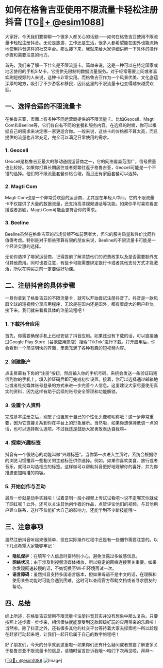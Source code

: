 # 如何在格鲁吉亚使用不限流量卡轻松注册抖音 [[TG💪+ @esim1088](https://t.me/s/esim1088)]

大家好，今天我们要聊聊一个很多人都关心的话题——如何在格鲁吉亚使用不限流量卡轻松注册抖音。无论是旅游、工作还是生活，很多人都希望能在国外也能流畅地使用抖音这样的社交平台。那么接下来，我就来给大家详细讲解一下具体的操作步骤和需要注意的地方。

首先，我们来了解一下什么是不限流量卡。简单来说，这是一种可以在特定国家或地区使用的手机SIM卡，它提供无限制的数据流量服务。对于经常需要上网或者喜欢刷短视频的人来说，这种卡非常实用。而格鲁吉亚作为一个风景优美、文化底蕴深厚的地方，吸引了不少游客和移民，因此这里的不限流量卡也变得越来越受欢迎。

## 一、选择合适的不限流量卡

在格鲁吉亚，市面上有多种不同运营商提供的不限流量卡。比如Geocell、Magti Com和Beeline等，它们各自有不同的套餐和服务内容。在选择的时候，你可以根据自己的需求来决定哪一家更适合你。一般来说，这些卡的价格都不算太高，而且提供的流量也非常充足，完全可以满足日常使用的需求。

### 1. Geocell
Geocell是格鲁吉亚最大的移动通信运营商之一，它的网络覆盖范围广，信号质量也比较好。如果你打算长期居住或者频繁往返于格鲁吉亚，Geocell可能是一个不错的选择。他们的不限流量套餐价格合理，而且还有家庭套餐可以选择。

### 2. Magti Com
Magti Com也是一个非常受欢迎的运营商，尤其是在年轻人中间。它的不限流量卡不仅提供了大量的数据流量，还支持高清视频通话等功能。如果你平时喜欢看直播或者追剧，Magti Com可能会更符合你的需求。

### 3. Beeline
Beeline虽然在格鲁吉亚的市场份额不如前两者大，但它的服务质量和性价比同样值得考虑。特别是对于那些预算有限的朋友来说，Beeline的不限流量卡可能是一个经济实惠的选择。

无论你选择了哪家运营商，记得提前了解清楚他们的资费政策以及是否需要额外支付其他费用。同时也要注意，有些卡可能需要绑定银行卡或者其他支付方式才能激活，所以在购买之前一定要做好功课。

## 二、注册抖音的具体步骤

一旦你拿到了格鲁吉亚的不限流量卡，就可以开始尝试注册抖音了。抖音是一款风靡全球的短视频分享应用程序，无论是在国内还是国外，都有着庞大的用户群体。接下来，我们就来看看具体的注册流程吧！

### 1. 下载抖音应用
首先，你需要确保手机上已经安装了抖音应用。如果还没有下载的话，可以直接通过Google Play Store（谷歌应用商店）搜索“TikTok”进行下载。打开应用后，你会看到一个简洁明快的界面，里面充满了各种有趣的短视频内容。

### 2. 创建账户
点击屏幕右下角的“注册”按钮，然后输入你的手机号码。系统会发送一条验证码短信到你的手机上，填入验证码后即可完成初步设置。接着，你可以选择通过邮箱地址或者社交媒体账号登录的方式来进一步完善个人信息。这里建议大家尽量使用真实的资料，因为这样有助于后续的账号安全管理和功能解锁。

### 3. 设置个人资料
完成基本注册之后，别忘了设置属于自己的个性化头像和昵称哦！这一步非常重要，因为它直接关系到你在平台上的形象展示。当然啦，如果你想保持低调一点的话，也可以选择默认选项，不过我还是鼓励大家勇敢表达自我嘛~

### 4. 探索兴趣标签
抖音有一个很贴心的功能叫做“兴趣标签”。当你第一次进入主页时，系统会根据你的浏览习惯推荐一些相关的主题标签供你选择。例如，如果你喜欢美食、旅行或者音乐，就可以勾选相应的标签。这样做可以帮助抖音更好地理解你的喜好，并为你推送更加精准的内容。

### 5. 开始创作与互动
最后一步就是动手实践啦！试着录制一段小视频上传试试看吧～说不定哪天你就成了网红呢？此外，还可以关注其他创作者的作品，点赞评论他们的视频，与其他用户建立联系，这样不仅能扩大自己的影响力，还能学到不少新技能哦～

## 三、注意事项

虽然注册抖音听起来很简单，但在实际操作过程中还是有一些细节需要注意的。以下几点希望大家能够牢记：

- **隐私保护**：在填写个人信息时要特别小心，避免泄露过多敏感信息。
- **网络状况**：由于涉及到视频流媒体播放，所以稳定的网络连接至关重要。如果你发现网速较慢的话，不妨切换至Wi-Fi环境再试一次。
- **语言障碍**：虽然抖音支持多国语言版本，但如果母语不是中文的话，在理解和使用某些功能时可能会遇到困难。这时可以查阅官方帮助文档或者寻求朋友的帮助。

## 四、总结

综上所述，在格鲁吉亚使用不限流量卡注册抖音其实并没有想象中那么复杂。只要按照上述步骤一步步来，相信很快就能享受到这款超级好玩的应用带来的乐趣啦！当然啦，除了抖音之外，还有很多其他的社交平台等待着大家去探索呢～所以趁现在赶紧行动起来吧，让我们一起开启属于自己的数字旅程吧！

好了朋友们，今天的分享就到这里啦～如果你们还有什么疑问或者想要了解更多关于格鲁吉亚不限流量卡的信息，请随时留言告诉我哦～咱们下次再见啦，拜拜～

[[TG💪+ @esim1088](https://t.me/s/esim1088) ![Image](https://i.postimg.cc/4NQfJmqS/Snipaste-2025-05-13-00-14-12.png)]